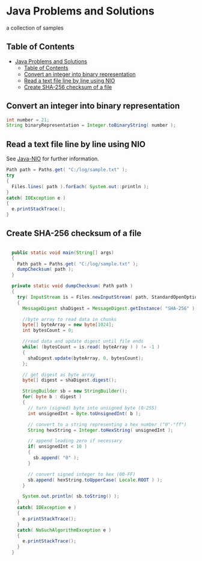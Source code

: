 # Java Problems and Solutions
a collection of samples

## Table of Contents
<!-- TOC -->
* [Java Problems and Solutions](#java-problems-and-solutions)
  * [Table of Contents](#table-of-contents)
  * [Convert an integer into binary representation](#convert-an-integer-into-binary-representation)
  * [Read a text file line by line using NIO](#read-a-text-file-line-by-line-using-nio)
  * [Create SHA-256 checksum of a file](#create-sha-256-checksum-of-a-file)
<!-- TOC -->

## Convert an integer into binary representation
```java
int number = 21;
String binaryRepresentation = Integer.toBinaryString( number );
```

## Read a text file line by line using NIO
See [Java-NIO](https://docs.oracle.com/en/java/javase/18/core/java-nio.html) for further information.
```java
Path path = Paths.get( "C:/log/sample.txt" );
try
{
  Files.lines( path ).forEach( System.out::println );
}
catch( IOException e )
{
  e.printStackTrace();
}
```

## Create SHA-256 checksum of a file
```java

  public static void main(String[] args)
  {
    Path path = Paths.get( "C:/log/sample.txt" );
    dumpChecksum( path );
  }

  private static void dumpChecksum( Path path )
  {
    try( InputStream is = Files.newInputStream( path, StandardOpenOption.READ ) )
    {
      MessageDigest shaDigest = MessageDigest.getInstance( "SHA-256" );

      //byte array to read data in chunks
      byte[] byteArray = new byte[1024];
      int bytesCount = 0;

      //read data and update digest until file ends
      while( (bytesCount = is.read( byteArray ) ) != -1 )
      {
        shaDigest.update(byteArray, 0, bytesCount);
      };

      // get digest as byte array
      byte[] digest = shaDigest.digest();

      StringBuilder sb = new StringBuilder();
      for( byte b : digest )
      {
        // turn (signed) byte into unsigned byte (0-255)
        int unsignedInt = Byte.toUnsignedInt( b );

        // convert to a string representing a hex number ("0"-"ff")
        String hexString = Integer.toHexString( unsignedInt );

        // append leading zero if necessary
        if( unsignedInt < 10 )
        {
          sb.append( "0" );
        }

        // convert signed integer to hex (00-FF)
        sb.append( hexString.toUpperCase( Locale.ROOT ) );
      }

      System.out.println( sb.toString() );
    }
    catch( IOException e )
    {
      e.printStackTrace();
    }
    catch( NoSuchAlgorithmException e )
    {
      e.printStackTrace();
    }
  }
```


